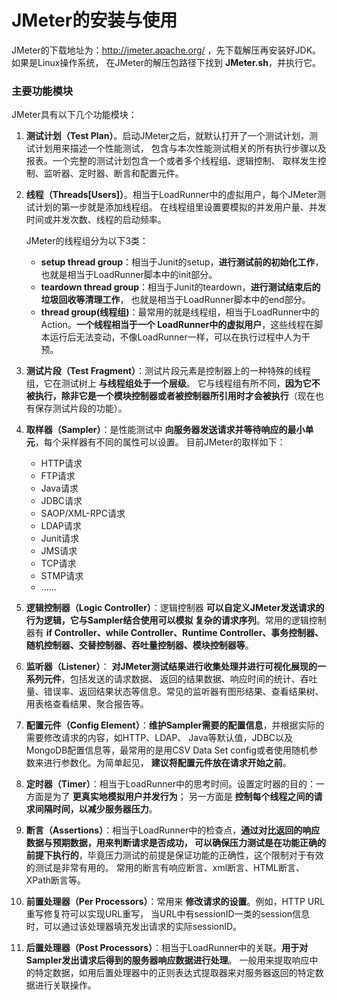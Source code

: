 JMeter的安装与使用
====================================================================
JMeter的下载地址为：http://jmeter.apache.org/ ，先下载解压再安装好JDK。如果是Linux操作系统，
在JMeter的解压包路径下找到 **JMeter.sh**，并执行它。

### 主要功能模块
JMeter具有以下几个功能模块：

1. **测试计划（Test Plan）**。启动JMeter之后，就默认打开了一个测试计划，测试计划用来描述一个性能测试，
包含与本次性能测试相关的所有执行步骤以及报表。一个完整的测试计划包含一个或者多个线程组、逻辑控制、
取样发生控制、监听器、定时器、断言和配置元件。
2. **线程（Threads[Users]）**。相当于LoadRunner中的虚拟用户，每个JMeter测试计划的第一步就是添加线程组。
在线程组里设置要模拟的并发用户量、并发时间或并发次数、线程的启动频率。

    JMeter的线程组分为以下3类：
    + **setup thread group**：相当于Junit的setup，**进行测试前的初始化工作**，也就是相当于LoadRunner脚本中的init部分。
    + **teardown thread group**：相当于Junit的teardown，**进行测试结束后的垃圾回收等清理工作**，
    也就是相当于LoadRunner脚本中的end部分。
    + **thread group(线程组)**：最常用的就是线程组，相当于LoadRunner中的Action。**一个线程相当于一个
    LoadRunner中的虚拟用户**，这些线程在脚本运行后无法变动，不像LoadRunner一样，可以在执行过程中人为干预。

3. **测试片段（Test Fragment）**：测试片段元素是控制器上的一种特殊的线程组，它在测试树上 **与线程组处于一个层级**。
    它与线程组有所不同，**因为它不被执行，除非它是一个模块控制器或者被控制器所引用时才会被执行**（现在也有保存测试片段的功能）。

4. **取样器（Sampler）**：是性能测试中 **向服务器发送请求并等待响应的最小单元**，每个采样器有不同的属性可以设置。
目前JMeter的取样如下：

    + HTTP请求
    + FTP请求
    + Java请求
    + JDBC请求
    + SAOP/XML-RPC请求
    + LDAP请求
    + Junit请求
    + JMS请求
    + TCP请求
    + STMP请求
    + ......

5. **逻辑控制器（Logic Controller）**：逻辑控制器 **可以自定义JMeter发送请求的行为逻辑，它与Sampler结合使用可以模拟
复杂的请求序列**。常用的逻辑控制器有 **if Controller、while Controller、Runtime Controller、事务控制器、
随机控制器、交替控制器、吞吐量控制器、模块控制器等**。

6. **监听器（Listener）**： **对JMeter测试结果进行收集处理并进行可视化展现的一系列元件**，包括发送的请求数据、
返回的结果数据、响应时间的统计、吞吐量、错误率、返回结果状态等信息。常见的监听器有图形结果、查看结果树、用表格查看结果、聚合报告等。

7. **配置元件（Config Element）**：**维护Sampler需要的配置信息**，并根据实际的需要修改请求的内容，如HTTP、LDAP、
Java等默认值，JDBC以及MongoDB配置信息等，最常用的是用CSV Data Set config或者使用随机参数来进行参数化。为简单起见，
**建议将配置元件放在请求开始之前**。

8. **定时器（Timer）**：相当于LoadRunner中的思考时间。设置定时器的目的：一方面是为了 **更真实地模拟用户并发行为**；
另一方面是 **控制每个线程之间的请求间隔时间，以减少服务器压力**。

9. **断言（Assertions）**：相当于LoadRunner中的检查点，**通过对比返回的响应数据与预期数据，用来判断请求是否成功，
可以确保压力测试是在功能正确的前提下执行的**，毕竟压力测试的前提是保证功能的正确性，这个限制对于有效的测试是非常有用的。
常用的断言有响应断言、xml断言、HTML断言、XPath断言等。

10. **前置处理器（Per Processors）**：常用来 **修改请求的设置**。例如，HTTP URL重写修复符可以实现URL重写，
当URL中有sessionID一类的session信息时，可以通过该处理器填充发出请求的实际sessionID。

11. **后置处理器（Post Processors）**：相当于LoadRunner中的关联。**用于对Sampler发出请求后得到的服务器响应数据进行处理**。
一般用来提取响应中的特定数据，如用后置处理器中的正则表达式提取器来对服务器返回的特定数据进行关联操作。
